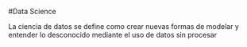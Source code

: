 #Data Science

La ciencia de datos se define como crear nuevas formas de modelar y entender lo desconocido mediante el uso de datos sin procesar

